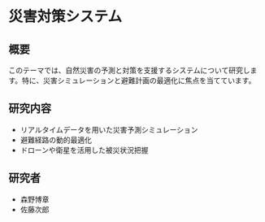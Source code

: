 # 災害対策システム

## 概要

このテーマでは、自然災害の予測と対策を支援するシステムについて研究します。特に、災害シミュレーションと避難計画の最適化に焦点を当てています。

## 研究内容

- リアルタイムデータを用いた災害予測シミュレーション
- 避難経路の動的最適化
- ドローンや衛星を活用した被災状況把握

## 研究者

- 森野博章
- 佐藤次郎

